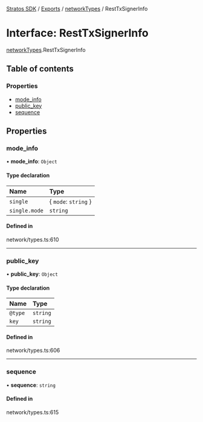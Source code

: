 [Stratos SDK](../README.md) / [Exports](../modules.md) / [networkTypes](../modules/networkTypes.md) / RestTxSignerInfo

# Interface: RestTxSignerInfo

[networkTypes](../modules/networkTypes.md).RestTxSignerInfo

## Table of contents

### Properties

- [mode\_info](networkTypes.RestTxSignerInfo.md#mode_info)
- [public\_key](networkTypes.RestTxSignerInfo.md#public_key)
- [sequence](networkTypes.RestTxSignerInfo.md#sequence)

## Properties

### mode\_info

• **mode\_info**: `Object`

#### Type declaration

| Name | Type |
| :------ | :------ |
| `single` | \{ `mode`: `string`  } |
| `single.mode` | `string` |

#### Defined in

network/types.ts:610

___

### public\_key

• **public\_key**: `Object`

#### Type declaration

| Name | Type |
| :------ | :------ |
| `@type` | `string` |
| `key` | `string` |

#### Defined in

network/types.ts:606

___

### sequence

• **sequence**: `string`

#### Defined in

network/types.ts:615
